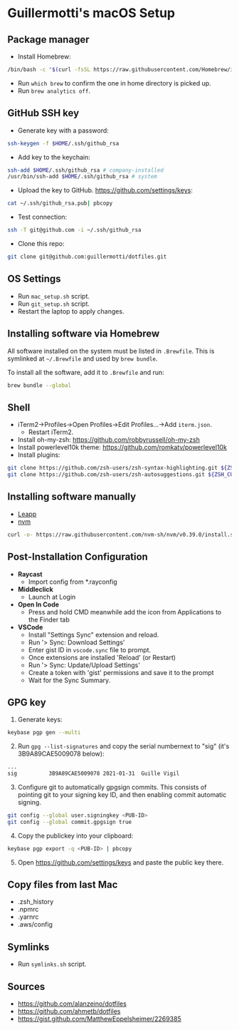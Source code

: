 # Guillermotti's macOS Setup

## Package manager

- Install Homebrew:

```sh
/bin/bash -c "$(curl -fsSL https://raw.githubusercontent.com/Homebrew/install/HEAD/install.sh)"
```

- Run `which brew` to confirm the one in home directory is picked up.
- Run `brew analytics off`.

## GitHub SSH key

- Generate key with a password:

```sh
ssh-keygen -f $HOME/.ssh/github_rsa
```

- Add key to the keychain:

```sh
ssh-add $HOME/.ssh/github_rsa # company-installed
/usr/bin/ssh-add $HOME/.ssh/github_rsa # system
```

- Upload the key to GitHub. https://github.com/settings/keys:

```sh
cat ~/.ssh/github_rsa.pub| pbcopy
```

- Test connection:

```sh
ssh -T git@github.com -i ~/.ssh/github_rsa
```

- Clone this repo:

```sh
git clone git@github.com:guillermotti/dotfiles.git
```

## OS Settings

- Run `mac_setup.sh` script.
- Run `git_setup.sh` script.
- Restart the laptop to apply changes.

## Installing software via Homebrew

All software installed on the system must be listed in `.Brewfile`. This is
symlinked at `~/.Brewfile` and used by `brew bundle`.

To install all the software, add it to `.Brewfile` and run:

```sh
brew bundle --global
```

## Shell

- iTerm2->Profiles->Open Profiles->Edit Profiles...->Add `iterm.json`.
    - Restart iTerm2.
- Install oh-my-zsh: https://github.com/robbyrussell/oh-my-zsh
- Install powerlevel10k theme: https://github.com/romkatv/powerlevel10k
- Install plugins:

```sh
git clone https://github.com/zsh-users/zsh-syntax-highlighting.git ${ZSH_CUSTOM:-~/.oh-my-zsh/custom}/plugins/zsh-syntax-highlighting
git clone https://github.com/zsh-users/zsh-autosuggestions.git ${ZSH_CUSTOM:-~/.oh-my-zsh/custom}/plugins/zsh-autosuggestions
```

## Installing software manually

- [Leapp](https://www.leapp.cloud/)
- [nvm](https://github.com/nvm-sh/nvm)

```sh  
curl -o- https://raw.githubusercontent.com/nvm-sh/nvm/v0.39.0/install.sh | bash
```

## Post-Installation Configuration

- **Raycast**
  - Import config from *.rayconfig
- **Middleclick** 
  - Launch at Login
- **Open In Code**
  - Press and hold CMD meanwhile add the icon from Applications to the Finder tab
- **VSCode**
  - Install "Settings Sync" extension and reload.
  - Run '> Sync: Download Settings'
  - Enter gist ID in `vscode.sync` file to prompt.
  - Once extensions are installed 'Reload' (or Restart)
  - Run '> Sync: Update/Upload Settings'
  - Create a token with 'gist' permissions and save it to the prompt
  - Wait for the Sync Summary.

## GPG key

1. Generate keys:

```sh
keybase pgp gen --multi
```

2. Run `gpg --list-signatures` and copy the serial numbernext to "sig" (it's 3B9A89CAE5009078 below):
   
```sh
...
sig          3B9A89CAE5009078 2021-01-31  Guille Vigil
```

3. Configure git to automatically gpgsign commits. This consists of pointing git to your signing key ID, and then enabling commit automatic signing.

```sh
git config --global user.signingkey <PUB-ID>
git config --global commit.gpgsign true
```

4. Copy the publickey into your clipboard:

```sh
keybase pgp export -q <PUB-ID> | pbcopy
```

5. Open https://github.com/settings/keys and paste the public key there.

## Copy files from last Mac

- .zsh_history
- .npmrc
- .yarnrc
- .aws/config

## Symlinks

- Run `symlinks.sh` script.

## Sources

- https://github.com/alanzeino/dotfiles
- https://github.com/ahmetb/dotfiles
- https://gist.github.com/MatthewEppelsheimer/2269385
